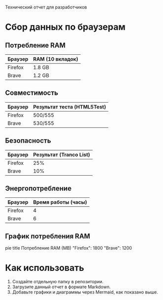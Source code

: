 Технический отчет для разработчиков

# Сбор данных по браузерам

## Потребление RAM

| Браузер   | RAM (10 вкладок) |
|-----------|-------------------|
| Firefox   | 1.8 GB            |
| Brave     | 1.2 GB            |

## Совместимость

| Браузер   | Результат теста (HTML5Test) |
|-----------|-------------------------------|
| Firefox   | 500/555                       |
| Brave     | 530/555                       |

## Безопасность

| Браузер   | Результат (Tranco List) |
|-----------|--------------------------|
| Firefox   | 25%                      |
| Brave     | 10%                      |

## Энергопотребление

| Браузер   | Время работы (часы) |
|-----------|---------------------|
| Firefox   | 4                   |
| Brave     | 6                   |

## График потребления RAM

pie
    title Потребление RAM (MB)
    "Firefox": 1800
    "Brave": 1200


# Как использовать

1. Создайте отдельную папку в репозитории.
2. Загрузите данный отчет в формате Markdown.
3. Добавьте графики и диаграммы через Mermaid, как показано выше.
